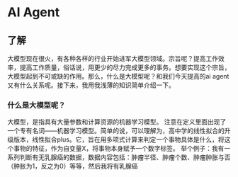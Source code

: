 # AI Agent
## 了解
大模型现在很火，有各种各样的行业开始进军大模型领域。宗旨呢？提高工作效率，提高工作质量，俗话说，用更少的尽力完成更多的事务。想要实现这个宗旨，大模型起到不可或缺的作用。那么，什么是大模型呢？和我们今天提高的ai agent又有什么关系呢。接下来，我用我浅薄的知识简单介绍一下。
### 什么是大模型呢？
大模型，是指具有大量参数和计算资源的机器学习模型。
注意在定义里面出现了一个专有名词——机器学习模型。简单的说，可以理解为，高中学的线性拟合的升级版本，线性拟合plus。它，旨在用多项式计算来判定一个事物具体是什么，将这个事物的特征，作为自变量X，将事物本身赋予一个数字标签。
举个例子：我有一系列判断有无乳腺癌的数据，数据内容包括：肿瘤半径、肿瘤个数、肿瘤肿胀与否（肿胀为1，反之为0）等等，然后我将有乳腺癌
<!--stackedit_data:
eyJoaXN0b3J5IjpbNzM4OTc2MTg1XX0=
-->